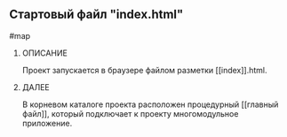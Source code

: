 
## Стартовый файл **"index.html"**
#map

1. ОПИСАНИЕ

	Проект запускается в браузере файлом разметки  [[index]].html.
		
2. ДАЛЕЕ 

	В корневом каталоге проекта расположен процедурный [[главный файл]], который подключает к проекту многомодульное приложение.
